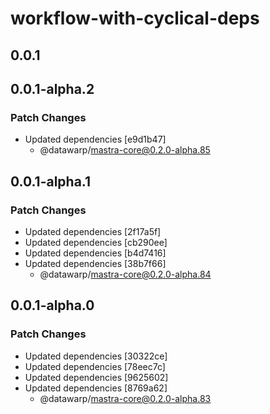 # workflow-with-cyclical-deps

## 0.0.1

## 0.0.1-alpha.2

### Patch Changes

- Updated dependencies [e9d1b47]
  - @datawarp/mastra-core@0.2.0-alpha.85

## 0.0.1-alpha.1

### Patch Changes

- Updated dependencies [2f17a5f]
- Updated dependencies [cb290ee]
- Updated dependencies [b4d7416]
- Updated dependencies [38b7f66]
  - @datawarp/mastra-core@0.2.0-alpha.84

## 0.0.1-alpha.0

### Patch Changes

- Updated dependencies [30322ce]
- Updated dependencies [78eec7c]
- Updated dependencies [9625602]
- Updated dependencies [8769a62]
  - @datawarp/mastra-core@0.2.0-alpha.83
